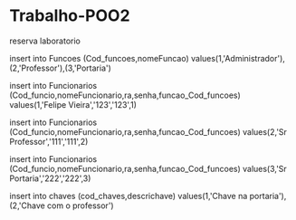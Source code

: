 # Trabalho-POO2
reserva laboratorio


insert into Funcoes
(Cod_funcoes,nomeFuncao)
values(1,'Administrador'),(2,'Professor'),(3,'Portaria')


insert into Funcionarios
(Cod_funcio,nomeFuncionario,ra,senha,funcao_Cod_funcoes)
values(1,'Felipe Vieira','123','123',1)

insert into Funcionarios
(Cod_funcio,nomeFuncionario,ra,senha,funcao_Cod_funcoes)
values(2,'Sr Professor','111','111',2)

insert into Funcionarios
(Cod_funcio,nomeFuncionario,ra,senha,funcao_Cod_funcoes)
values(3,'Sr Portaria','222','222',3)

insert into chaves
(cod_chaves,descrichave)
values(1,'Chave na portaria'),(2,'Chave com o professor')
